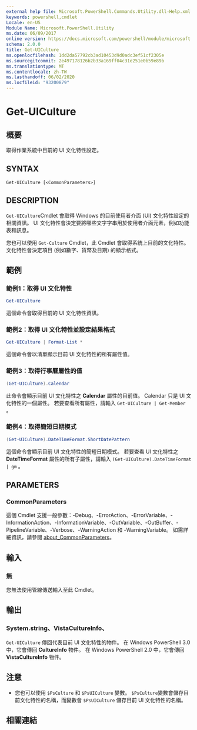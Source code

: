 ```yaml
---
external help file: Microsoft.PowerShell.Commands.Utility.dll-Help.xml
keywords: powershell,cmdlet
Locale: en-US
Module Name: Microsoft.PowerShell.Utility
ms.date: 06/09/2017
online version: https://docs.microsoft.com/powershell/module/microsoft.powershell.utility/get-uiculture?view=powershell-6&WT.mc_id=ps-gethelp
schema: 2.0.0
title: Get-UICulture
ms.openlocfilehash: 1dd2da57792cb3ad10453d9d0adc3ef51cf2305e
ms.sourcegitcommit: 2e497178126b2b33a169ff04c31e251e0b59e89b
ms.translationtype: MT
ms.contentlocale: zh-TW
ms.lasthandoff: 06/02/2020
ms.locfileid: "93200879"
---
```

# Get-UICulture

## 概要
取得作業系統中目前的 UI 文化特性設定。

## SYNTAX

```
Get-UICulture [<CommonParameters>]
```

## DESCRIPTION

`Get-UICulture`Cmdlet 會取得 Windows 的目前使用者介面 (UI) 文化特性設定的相關資訊。
UI 文化特性會決定要將哪些文字字串用於使用者介面元素，例如功能表和訊息。

您也可以使用 `Get-Culture` Cmdlet，此 Cmdlet 會取得系統上目前的文化特性。
文化特性會決定項目 (例如數字、貨幣及日期) 的顯示格式。

## 範例

### 範例1：取得 UI 文化特性

```powershell
Get-UICulture
```

這個命令會取得目前的 UI 文化特性資訊。

### 範例2：取得 UI 文化特性並設定結果格式

```powershell
Get-UICulture | Format-List *
```

這個命令會以清單顯示目前 UI 文化特性的所有屬性值。

### 範例3：取得行事曆屬性的值

```powershell
(Get-UICulture).Calendar
```

此命令會顯示目前 UI 文化特性之 **Calendar** 屬性的目前值。
Calendar 只是 UI 文化特性的一個屬性。
若要查看所有屬性，請輸入 `Get-UICulture | Get-Member` 。

### 範例4：取得簡短日期模式

```powershell
(Get-UICulture).DateTimeFormat.ShortDatePattern
```

這個命令會顯示目前 UI 文化特性的簡短日期模式。
若要查看 UI 文化特性之 **DateTimeFormat** 屬性的所有子屬性，請輸入 `(Get-UICulture).DateTimeFormat | gm` 。

## PARAMETERS

### CommonParameters

這個 Cmdlet 支援一般參數：-Debug、-ErrorAction、-ErrorVariable、-InformationAction、-InformationVariable、-OutVariable、-OutBuffer、-PipelineVariable、-Verbose、-WarningAction 和 -WarningVariable。 如需詳細資訊，請參閱 [about_CommonParameters](../Microsoft.PowerShell.Core/About/about_CommonParameters.md)。

## 輸入

### 無

您無法使用管線傳送輸入至此 Cmdlet。

## 輸出

### System.string、VistaCultureInfo、

`Get-UICulture` 傳回代表目前 UI 文化特性的物件。
在 Windows PowerShell 3.0 中，它會傳回 **CultureInfo** 物件。
在 Windows PowerShell 2.0 中，它會傳回 **VistaCultureInfo** 物件。

## 注意

- 您也可以使用 `$PsCulture` 和 `$PsUICulture` 變數。 `$PsCulture`變數會儲存目前文化特性的名稱，而變數會 `$PsUICulture` 儲存目前 UI 文化特性的名稱。

## 相關連結
